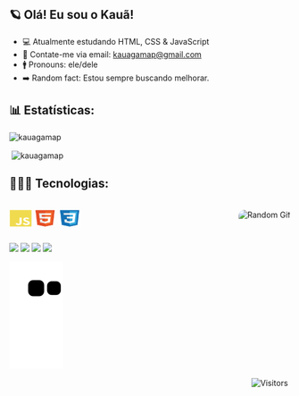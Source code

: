 ## 🪐 Olá! Eu sou o Kauã!

- 💻 Atualmente estudando HTML, CSS & JavaScript
- 📩 Contate-me via email: kauagamap@gmail.com
- 🚹 Pronouns: ele/dele
- ➡️ Random fact: Estou sempre buscando melhorar.

<!--
![kauagamap's GitHub stats](https://github-readme-stats.vercel.app/api?username=kauagamap&&show_icons=true&theme=onedark&count_private=true)
[![kauagamap's GitHub stats](https://github-readme-stats.vercel.app/api?username=kauagamap&show_icons=true&theme=onedark)](https://github.com/kauagamap/github-readme-stats)
[![Top Langs](https://github-readme-stats.vercel.app/api/top-langs/?username=kauagamap&layout=compact&show_icons=true&theme=onedark)](https://github.com/kauagamap/github-readme-stats)
-->

## 📊 Estatísticas:
 <p><img align="center" src="https://github-readme-stats.vercel.app/api/top-langs?username=kauagamap&show_icons=true&theme=onedark&locale=en&layout=compact" alt="kauagamap" /></p>
<p>&nbsp;<img align="center" src="https://github-readme-stats.vercel.app/api?username=kauagamap&show_icons=true&theme=onedark&locale=en" alt="kauagamap" /></p>
 
 </div>
 
## 👨🏻‍💻 Tecnologias:
<div style="display: inline_block"><br>
  <img align="center" alt="Javascript" height="30" width="40" src="https://raw.githubusercontent.com/devicons/devicon/master/icons/javascript/javascript-plain.svg">
  <img align="center" alt="HTML" height="30" width="40" src="https://raw.githubusercontent.com/devicons/devicon/master/icons/html5/html5-original.svg">
  <img align="center" alt="CSS" height="30" width="40" src="https://raw.githubusercontent.com/devicons/devicon/master/icons/css3/css3-original.svg">
  
<img align="right" alt="Random Gif" height="90" style="border-radius:10px;" src="https://media.tenor.com/HWdSvD9Wg20AAAAC/one-punch-man-ok.gif">
</div>

##

<div> 
  <a href="https://www.instagram.com/_kauagama/" target="_blank"><img src="https://img.shields.io/badge/-Instagram-%23E4405F?style=for-the-badge&logo=instagram&logoColor=white" target="_blank"></a>
 	<a href="https://www.twitch.tv/silver2060" target="_blank"><img src="https://img.shields.io/badge/Twitch-9146FF?style=for-the-badge&logo=twitch&logoColor=white" target="_blank"></a>
  <a href = "mailto:kauagamap@gmail.com"><img src="https://img.shields.io/badge/Gmail-D14836?style=for-the-badge&logo=gmail&logoColor=white" target="_blank"></a>
  <a href="https://www.linkedin.com/in/kauagama/" target="_blank"><img src="https://img.shields.io/badge/-LinkedIn-%230077B5?style=for-the-badge&logo=linkedin&logoColor=white" target="_blank"></a> 
  
<!--
Trecho de código que adicionamos no arquivo Readme.md:
-->
![Snake animation](https://github.com/kauagamap/kauagamap/blob/output/github-contribution-grid-snake.svg)
  
  
 <!--
 Número de visitantes
-->
 <img align="right" width="70" height="22px" alt="Visitors" src="https://visitor-badge.laobi.icu/badge?page_id=kauagamap.kauagamap"/>

</div>


